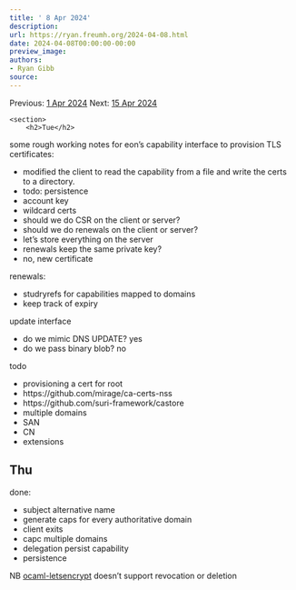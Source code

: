 ```yaml
---
title: ' 8 Apr 2024'
description:
url: https://ryan.freumh.org/2024-04-08.html
date: 2024-04-08T00:00:00-00:00
preview_image:
authors:
- Ryan Gibb
source:
---
```


<article>
    <div class="container">
        <span>  Previous: <a href="https://ryan.freumh.org/2024-04-01.html"> 1 Apr 2024</a>  </span>
        <span>  Next: <a href="https://ryan.freumh.org/2024-04-15.html">15 Apr 2024</a>  </span>
    </div>
    
    <section>
        <h2>Tue</h2>
<p><span>some rough working notes for eon’s capability
interface to provision TLS certificates:</span></p>
<ul>
<li>modified the client to read the capability from a file and write the
certs to a directory.</li>
<li>todo: persistence</li>
<li>account key</li>
<li>wildcard certs</li>
<li>should we do CSR on the client or server?</li>
<li>should we do renewals on the client or server?</li>
<li>let’s store everything on the server</li>
<li>renewals keep the same private key?</li>
<li>no, new certificate</li>
</ul>
<p><span>renewals:</span></p>
<ul>
<li>studryrefs for capabilities mapped to domains</li>
<li>keep track of expiry</li>
</ul>
<p><span>update interface</span></p>
<ul>
<li>do we mimic DNS UPDATE? yes</li>
<li>do we pass binary blob? no</li>
</ul>
<p><span>todo</span></p>
<ul>
<li>provisioning a cert for root</li>
<li>https://github.com/mirage/ca-certs-nss</li>
<li>https://github.com/suri-framework/castore</li>
<li>multiple domains</li>
<li>SAN</li>
<li>CN</li>
<li>extensions</li>
</ul>
<h2>Thu</h2>
<p><span>done:</span></p>
<ul>
<li>subject alternative name</li>
<li>generate caps for every authoritative domain</li>
<li>client exits</li>
<li>capc multiple domains</li>
<li>delegation persist capability</li>
<li>persistence</li>
</ul>
<p><span>NB <a href="https://github.com/mmaker/ocaml-letsencrypt">ocaml-letsencrypt</a>
doesn’t support revocation or deletion</span></p>
    </section>
</article>

